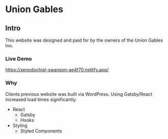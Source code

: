 # Union Gables

## Intro

This website was designed and paid for by the owners
of the Union Gables Inn.

### Live Demo

https://xenodochial-swanson-ae4f70.netlify.app/

### Why

Clients previous website was built via WordPress.
Using Gatsby/React increased load times significantly.

- React
  - Gatsby
  - Hooks
- Styling
  - Styled Components
